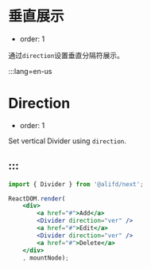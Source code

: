 # 垂直展示

- order: 1

通过`direction`设置垂直分隔符展示。

:::lang=en-us
# Direction

- order: 1

Set vertical Divider using `direction`.

:::
---

````jsx
import { Divider } from '@alifd/next';

ReactDOM.render(
    <div>
        <a href="#">Add</a>
        <Divider direction="ver" />
        <a href="#">Edit</a>
        <Divider direction="ver" />
        <a href="#">Delete</a>
    </div>
    , mountNode);
````
